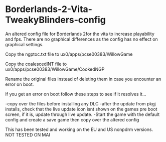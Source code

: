 # Borderlands-2-Vita-TweakyBlinders-config
 An altered config file for Borderlands 2for the vita to increase playability and fps. There are no graphical differences as the config has no effect on graphical settings.

Copy the ngptoc.txt file to ux0/apps/pcse00383/WillowGame

Copy the coalescedINT file to ux0/apps/pcse00383/WillowGame/CookedNGP

Rename the original files instead of deleting them in case you encounter an error on boot.


If you get an error on boot follow these steps to see if it resolves it...

-copy over the files before installing any DLC
-after the update from pkgj installs, check that the live update icon isnt shown on the games pre boot screen,
if it is, update through live update.
-Start the game with the default config and create a save game then copy over the altered config


This has been tested and working on the EU and US nonpdrm versions. NOT TESTED ON MAI
